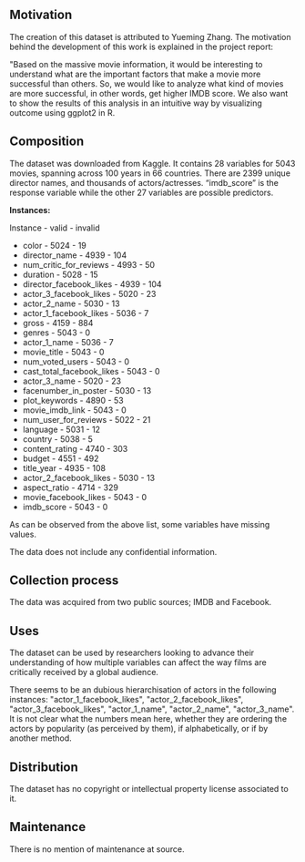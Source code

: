 ## Motivation

The creation of this dataset is attributed to Yueming Zhang. The motivation behind the development of this work is explained in the project report:

"Based on the massive movie information, it would be interesting to understand what are the important factors that make a movie more successful than others. So, we would like to analyze what kind of movies are more successful, in other words, get higher IMDB score. We also want to show the results of this analysis in an intuitive way by visualizing outcome using ggplot2 in R.

 
## Composition

The dataset was downloaded from Kaggle. It contains 28 variables for 5043 movies, spanning across 100 years in 66 countries. There are 2399 unique director names, and thousands of actors/actresses. “imdb_score” is the response variable while the other 27 variables are possible predictors.

**Instances:**

Instance - valid - invalid

- color - 5024 - 19
- director_name - 4939 - 104
- num_critic_for_reviews - 4993 - 50
- duration - 5028 - 15
- director_facebook_likes - 4939 - 104
- actor_3_facebook_likes - 5020 - 23
- actor_2_name - 5030 - 13
- actor_1_facebook_likes - 5036 - 7
- gross - 4159 - 884
- genres - 5043 - 0
- actor_1_name - 5036 - 7
- movie_title - 5043 - 0
- num_voted_users - 5043 - 0
- cast_total_facebook_likes - 5043 - 0
- actor_3_name - 5020 - 23
- facenumber_in_poster - 5030 - 13
- plot_keywords - 4890 - 53
- movie_imdb_link - 5043 - 0
- num_user_for_reviews - 5022 - 21
- language - 5031 - 12
- country - 5038 - 5
- content_rating - 4740 - 303
- budget - 4551 - 492
- title_year - 4935 - 108
- actor_2_facebook_likes - 5030 - 13
- aspect_ratio - 4714 - 329
- movie_facebook_likes - 5043 - 0
- imdb_score - 5043 - 0

As can be observed from the above list, some variables have missing values.

The data does not include any confidential information.

## Collection process

The data was acquired from two public sources; IMDB and Facebook.

## Uses

The dataset can be used by researchers looking to advance their understanding of how multiple variables can affect the way films are critically received by a global audience.

There seems to be an dubious hierarchisation of actors in the following instances: "actor_1_facebook_likes", "actor_2_facebook_likes", "actor_3_facebook_likes", "actor_1_name", "actor_2_name", "actor_3_name". It is not clear what the numbers mean here, whether they are ordering the actors by popularity (as perceived by them), if alphabetically, or if by another method. 

## Distribution

The dataset has no copyright or intellectual property license associated to it.

## Maintenance

There is no mention of maintenance at source.
